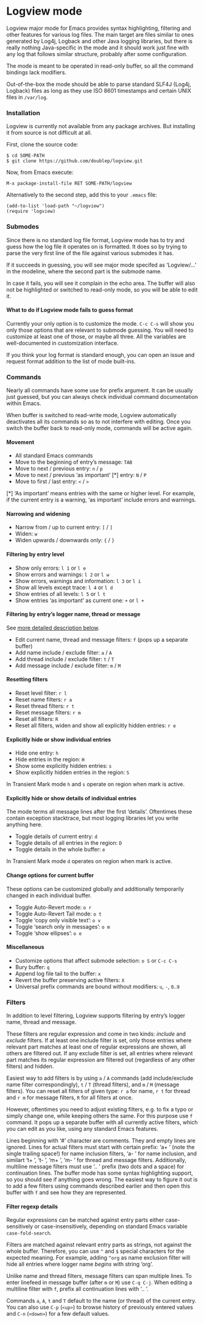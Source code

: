 # Logview mode

Logview major mode for Emacs provides syntax highlighting, filtering
and other features for various log files.  The main target are files
similar to ones generated by Log4j, Logback and other Java logging
libraries, but there is really nothing Java-specific in the mode and
it should work just fine with any log that follows similar structure,
probably after some configuration.

The mode is meant to be operated in read-only buffer, so all the
command bindings lack modifiers.

Out-of-the-box the mode should be able to parse standard SLF4J (Log4j,
Logback) files as long as they use ISO 8601 timestamps and certain
UNIX files in `/var/log`.


### Installation

Logview is currently not available from any package archives.  But
installing it from source is not difficult at all.

First, clone the source code:

    $ cd SOME-PATH
    $ git clone https://github.com/doublep/logview.git

Now, from Emacs execute:

    M-x package-install-file RET SOME-PATH/logview

Alternatively to the second step, add this to your `.emacs` file:

    (add-to-list 'load-path "~/logview")
    (require 'logview)


### Submodes

Since there is no standard log file format, Logview mode has to try
and guess how the log file it operates on is formatted.  It does so by
trying to parse the very first line of the file against various
submodes it has.

If it succeeds in guessing, you will see major mode specifed as
‘Logview/...’ in the modeline, where the second part is the submode
name.

In case it fails, you will see it complain in the echo area.  The
buffer will also not be highlighted or switched to read-only mode, so
you will be able to edit it.

#### What to do if Logview mode fails to guess format

Currently your only option is to customize the mode.  `C-c C-s` will
show you only those options that are relevant to submode guessing.
You will need to customize at least one of those, or maybe all three.
All the variables are well-documented in customization interface.

If you think your log format is standard enough, you can open an issue
and request format addition to the list of mode built-ins.


### Commands

Nearly all commands have some use for prefix argument.  It can be
usually just guessed, but you can always check individual command
documentation within Emacs.

When buffer is switched to read-write mode, Logview automatically
deactivates all its commands so as to not interfere with editing.
Once you switch the buffer back to read-only mode, commands will be
active again.

#### Movement

* All standard Emacs commands
* Move to the beginning of entry’s message: `TAB`
* Move to next / previous entry: `n` / `p`
* Move to next / previous ‘as important’ [*] entry: `N` / `P` 
* Move to first / last entry: `<` / `>`

[*] ‘As important’ means entries with the same or higher level.  For
    example, if the current entry is a warning, ‘as important’ include
    errors and warnings.

#### Narrowing and widening

* Narrow from / up to current entry: `[` / `]`
* Widen: `w`
* Widen upwards / downwards only: `{` / `}`

#### Filtering by entry level

* Show only errors: `l 1` or `l e`
* Show errors and warnings: `l 2` or `l w`
* Show errors, warnings and information: `l 3` or `l i`
* Show all levels except trace: `l 4` or `l d`
* Show entries of all levels: `l 5` or `l t`
* Show entries ‘as important’ as current one: `+` or `l +`

#### Filtering by entry’s logger name, thread or message

See [more detailed description below](#filters-explained).

* Edit current name, thread and message filters: `f` (pops up a separate buffer)
* Add name include / exclude filter: `a` / `A`
* Add thread include / exclude filter: `t` / `T`
* Add message include / exclude filter: `m` / `M`

#### Resetting filters

* Reset level filter: `r l`
* Reset name filters: `r a`
* Reset thread filters: `r t`
* Reset message filters: `r m`
* Reset all filters: `R`
* Reset all filters, widen and show all explicitly hidden entries: `r e`

#### Explicitly hide or show individual entries

* Hide one entry: `h`
* Hide entries in the region: `H`
* Show some explicitly hidden entries: `s`
* Show explicitly hidden entries in the region: `S`

In Transient Mark mode `h` and `s` operate on region when mark is
active.

#### Explicitly hide or show details of individual entries

The mode terms all message lines after the first ‘details’.
Oftentimes these contain exception stacktrace, but most logging
libraries let you write anything here.

* Toggle details of current entry: `d`
* Toggle details of all entries in the region: `D`
* Toggle details in the whole buffer: `e`

In Transient Mark mode `d` operates on region when mark is active.

#### Change options for current buffer

These options can be customized globally and additionally temporarily
changed in each individual buffer.

* Toggle Auto-Revert mode: `o r`
* Toggle Auto-Revert Tail mode: `o t`
* Toggle ‘copy only visible text’: `o v`
* Toggle ‘search only in messages’: `o m`
* Toggle ‘show ellipses’: `o e`

#### Miscellaneous

* Customize options that affect submode selection: `o S` or `C-c C-s`
* Bury buffer: `q`
* Append log file tail to the buffer: `x`
* Revert the buffer preserving active filters: `X`
* Universal prefix commands are bound without modifiers: `u`, `-`, `0`..`9`


### Filters<a id="filters-explained"></a>

In addition to level filtering, Logview supports filtering by entry’s
logger name, thread and message.

These filters are regular expression and come in two kinds: _include_
and _exclude_ filters.  If at least one include filter is set, only
those entries where relevant part matches at least one of regular
expressions are shown, all others are filtered out.  If any exclude
filter is set, all entries where relevant part matches its regular
expression are filtered out (regardless of any other filters) and
hidden.

Easiest way to add filters is by using `a` / `A` commands (add
include/exclude name filter correspondingly), `t` / `T` (thread
filters), and `m` / `M` (message filters).  You can reset all filters
of given type: `r a` for name, `r t` for thread and `r m` for message
filters, `R` for all filters at once.

However, oftentimes you need to adjust existing filters, e.g. to fix a
typo or simply change one, while keeping others the same.  For this
purpose use `f` command.  It pops up a separate buffer with all
currently active filters, which you can edit as you like, using any
standard Emacs features.

Lines beginning with ‘#’ character are comments.  They and empty lines
are ignored.  Lines for actual filters must start with certain prefix:
‘a+ ’ (note the single trailing space!) for name inclusion filters,
‘a- ’ for name inclusion, and similart ‘t+ ’, ‘t- ’, ‘m+ ’, ‘m- ’ for
thread and message filters.  Additionally, multiline message filters
must use ‘.. ’ prefix (two dots and a space) for continuation lines.
The buffer mode has some syntax highlighting support, so you should
see if anything goes wrong.  The easiest way to figure it out is to
add a few filters using commands described earlier and then open this
buffer with `f` and see how they are represented.

#### Filter regexp details

Regular expressions can be matched against entry parts either
case-sensitively or case-insensitively, depending on standard Emacs
variable `case-fold-search`.

Filters are matched against relevant entry parts as strings, not
against the whole buffer.  Therefore, you can use `^` and `$` special
characters for the expected meaning.  For example, adding `^org` as
name exclusion filter will hide all entries where logger name _begins_
with string ‘org’.

Unlike name and thread filters, message filters can span multiple
lines.  To enter linefeed in message buffer (after `m` or `M`) use
`C-q C-j`.  When editing a multiline filter with `f`, prefix all
continuation lines with ‘.. ’.

Commands `a`, `A`, `t` and `T` default to the name (or thread) of the
current entry.  You can also use `C-p` (`<up>`) to browse history of
previously entered values and `C-n` (`<down>`) for a few default
values.
